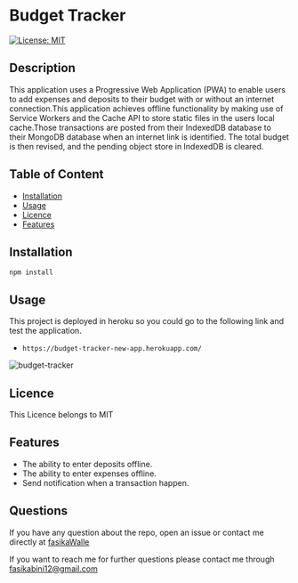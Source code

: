 
# Budget Tracker
[![License: MIT](https://img.shields.io/badge/License-MIT-yellow.svg)](https://opensource.org/licenses/MIT)
## Description

This application uses a Progressive Web Application (PWA) to enable users to add expenses and deposits to their budget with or without an internet connection.This application achieves offline functionality by making use of Service Workers and the Cache API to store static files in the users local cache.Those transactions are posted from their IndexedDB database to their MongoDB database when an internet link is identified. The total budget is then revised, and the pending object store in IndexedDB is cleared.

## Table of Content
* [Installation](#Installation)
* [Usage](#Usage)
* [Licence](#Licence)
* [Features](#Features)


## Installation
```npm install```  
## Usage

This project is deployed in heroku so you could go to the following link and test the application.
- ```https://budget-tracker-new-app.herokuapp.com/ ```

![budget-tracker](/public/gif/Budget-Tracker.gif)
 ## Licence
This Licence belongs to MIT 
 

## Features
- The ability to enter deposits offline.
- The ability to enter expenses offline.
- Send notification when a transaction happen.



## Questions
If you have any question about the repo, open an issue or contact me directly at [fasikaWalle](https://github.com/fasikaWalle/)

If you want to reach me for further questions please contact me through fasikabini12@gmail.com
    
